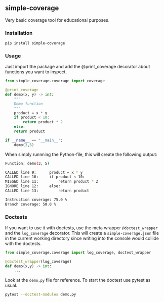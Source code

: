 ## simple-coverage

Very basic coverage tool for educational purposes. 

### Installation
```bash 
pip install simple-coverage
```

### Usage 

Just import the package and add the @print_coverage decorator about functions you want to inspect.
```python
from simple_coverage.coverage import coverage

@print_coverage
def demo(x, y) -> int:
    """
    Demo function
    """
	product = x * y 
	if product < 10:
		return product * 2
	else: 
	return product

if __name__ == "__main__":
	demo(3,5)
```

When simply runnning the Python-file, this will create the following output:
```bash
Function: demo(3, 5)

CALLED line 9:      product = x * y
CALLED line 10:     if product < 10:
MISSED line 11:         return product * 2
IGNORE line 12:     else:
CALLED line 13:         return product

Instruction coverage: 75.0 %
Branch coverage: 50.0 %
```
### Doctests

If you want to use it with doctests, use the meta wrapper `@doctest_wrapper` and the `log_coverage` decorator. This will create a `simple-coverage.json` file in the current working directory since writing into the console would collide with the doctests.
```python
from simple_coverage.coverage import log_coverage, doctest_wrapper

@doctest_wrapper(log_coverage)
def demo(x,y) -> int:
	...
```
Look at the `demo.py` file for reference. To start the doctest use pytest as usual.
```bash
pytest --doctest-modules demo.py
```
